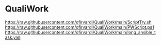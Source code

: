 # QualiWork

https://raw.githubusercontent.com/ofirvardi/QualiWork/main/ScriptTry.sh
https://raw.githubusercontent.com/ofirvardi/QualiWork/main/PWScript.ps1
https://raw.githubusercontent.com/ofirvardi/QualiWork/main/long_ansible_task.yml
